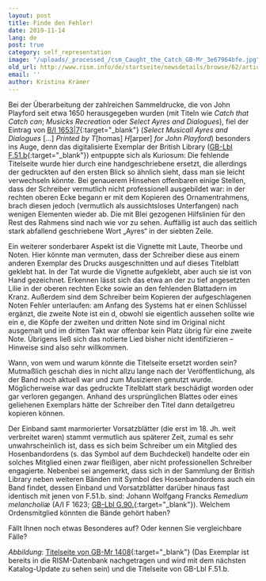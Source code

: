 ```yaml
---
layout: post
title: Finde den Fehler!
date: 2019-11-14
lang: de
post: true
category: self_representation
image: "/uploads/_processed_/csm_Caught_the_Catch_GB-Mr_3e67964bfe.jpg"
old_url: http://www.rism.info/de/startseite/newsdetails/browse/62/article/64/caught-the-catch.html
email: ''
author: Kristina Krämer
---
```



Bei der Überarbeitung der zahlreichen Sammeldrucke, die von John Playford seit etwa 1650 herausgegeben wurden (mit Titeln wie _Catch that Catch can_; _Musicks Recreation_ oder _Select Ayres and Dialogues_), fiel der Eintrag von [B/I 1653|7](https://opac.rism.info/search?id=993121829&View=rism){:target="_blank"} (_Select Musicall Ayres and Dialogues_ […] _Printed by T_[homas] _H_[arper] _for John Playford_) besonders ins Auge, denn das digitalisierte Exemplar der British Library ([GB-Lbl F.51.b](http://access.bl.uk/item/viewer/ark:/81055/vdc_100049643519.0x000001){:target="_blank"}) entpuppte sich als Kuriosum: Die fehlende Titelseite wurde hier durch eine handgeschriebene ersetzt, die allerdings der gedruckten auf den ersten Blick so ähnlich sieht, dass man sie leicht verwechseln könnte. Bei genauerem Hinsehen offenbaren einige Stellen, dass der Schreiber vermutlich nicht professionell ausgebildet war: in der rechten oberen Ecke begann er mit dem Kopieren des Ornamentrahmens, brach diesen jedoch (vermutlich als aussichtsloses Unterfangen) nach wenigen Elementen wieder ab. Die mit Blei gezogenen Hilfslinien für den Rest des Rahmens sind nach wie vor zu sehen. Auffällig ist auch das seitlich stark abfallend geschriebene Wort „Ayres“ in der siebten Zeile.

Ein weiterer sonderbarer Aspekt ist die Vignette mit Laute, Theorbe und Noten. Hier könnte man vermuten, dass der Schreiber diese aus einem anderen Exemplar des Drucks ausgeschnitten und auf dieses Titelblatt geklebt hat. In der Tat wurde die Vignette aufgeklebt, aber auch sie ist von Hand gezeichnet. Erkennen lässt sich das etwa an der zu tief angesetzten Lilie in der oberen rechten Ecke sowie an den fehlenden Blattadern im Kranz. Außerdem sind dem Schreiber beim Kopieren der aufgeschlagenen Noten Fehler unterlaufen: am Anfang des Systems hat er einen Schlüssel ergänzt, die zweite Note ist ein d, obwohl sie eigentlich aussehen sollte wie ein e, die Köpfe der zweiten und dritten Note sind im Original nicht ausgemalt und im dritten Takt war offenbar kein Platz übrig für eine zweite Note. Übrigens ließ sich das notierte Lied bisher nicht identifizieren – Hinweise sind also sehr willkommen.

Wann, von wem und warum könnte die Titelseite ersetzt worden sein? Mutmaßlich geschah dies in nicht allzu lange nach der Veröffentlichung, als der Band noch aktuell war und zum Musizieren genutzt wurde. Möglicherweise war das gedruckte Titelblatt stark beschädigt worden oder gar verloren gegangen. Anhand des ursprünglichen Blattes oder eines geliehenen Exemplars hätte der Schreiber den Titel dann detailgetreu kopieren können.

Der Einband samt marmorierter Vorsatzblätter (die erst im 18. Jh. weit verbreitet waren) stammt vermutlich aus späterer Zeit, zumal es sehr unwahrscheinlich ist, dass es sich beim Schreiber um ein Mitglied des Hosenbandordens (s. das Symbol auf dem Buchdeckel) handelte oder ein solches Mitglied einen zwar fleißigen, aber nicht professionellen Schreiber engagierte. Nebenbei sei angemerkt, dass sich in der Sammlung der British Library neben weiteren Bänden mit Symbol des Hosenbandordens auch ein Band findet, dessen Einband und Vorsatzblätter darüber hinaus fast identisch mit jenen von F.51.b. sind: Johann Wolfgang Francks _Remedium melancholiæ_ (A/I F 1623; [GB-Lbl G.90.](http://access.bl.uk/item/viewer/ark:/81055/vdc_100052034728.0x000001){:target="_blank"}). Welchem Ordensmitglied könnten die Bände gehört haben?

Fällt Ihnen noch etwas Besonderes auf? Oder kennen Sie vergleichbare Fälle?

_Abbildung_: [Titelseite von GB-Mr 1408](https://luna.manchester.ac.uk/luna/servlet/s/2wp4oj){:target="_blank"} (Das Exemplar ist bereits in die RISM-Datenbank nachgetragen und wird mit dem nächsten Katalog-Update zu sehen sein) und die Titelseite von GB-Lbl F.51.b.



<script type="text/javascript">var switchTo5x=true;</script><script type="text/javascript" src="http://w.sharethis.com/button/buttons.js"></script><script type="text/javascript">stLight.options({publisher: "9b601438-1ce1-49d8-bfd7-9cff5df54c17", doNotHash: false, doNotCopy: false, hashAddressBar: false});</script>